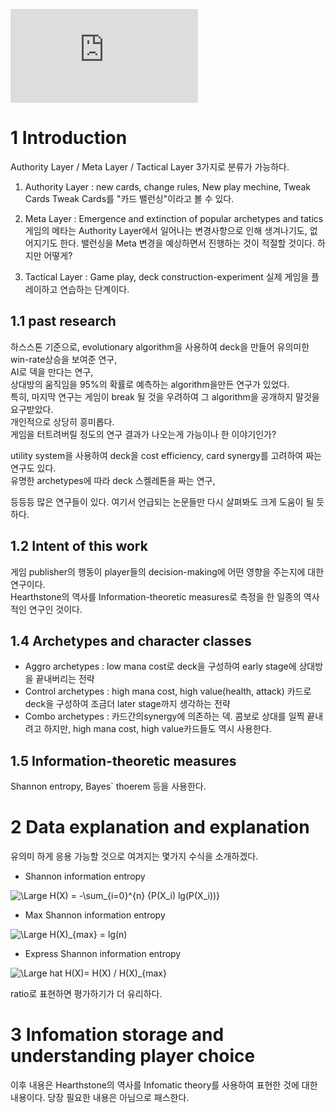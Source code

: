 ![equation](http://www.sciweavers.org/tex2img.php?eq=1%2Bsin%28mc%5E2%29&bc=White&fc=Black&im=jpg&fs=12&ff=arev&edit=)

# 1 Introduction
Authority Layer / Meta Layer / Tactical Layer 3가지로 분류가 가능하다.
1. Authority Layer : new cards, change rules, New play mechine, Tweak Cards
   Tweak Cards를 "카드 밸런싱"이라고 볼 수 있다.

2. Meta Layer : Emergence and extinction of popular archetypes and tatics
   게임의 메타는 Authority Layer에서 일어나는 변경사항으로 인해 생겨나기도, 없어지기도 한다.
   밸런싱을  Meta 변경을 예상하면서 진행하는 것이 적절할 것이다. 하지만 어떻게?

3. Tactical Layer : Game play, deck construction-experiment
   실제 게임을 플레이하고 연습하는 단계이다.

## 1.1 past research
하스스톤 기준으로, evolutionary algorithm을 사용하여 deck을 만들어 유의미한 win-rate상승을 보여준 연구,  
AI로 덱을 만다는 연구,  
상대방의 움직임을 95%의 확률로 예측하는 algorithm을만든 연구가 있었다.  
특히, 마지막 연구는 게임이 break 될 것을 우려하여 그 algorithm을 공개하지 말것을 요구받았다.  
개인적으로 상당히 흥미롭다.   
게임을 터트려버릴 정도의 연구 결과가 나오는게 가능이나 한 이야기인가?  

utility system을 사용하여 deck을 cost efficiency, card synergy를 고려하여 짜는 연구도 있다.  
유명한 archetypes에 따라 deck 스켈레톤을 짜는 연구,  

등등등 많은 연구들이 있다. 여기서 언급되는 논문들만 다시 살펴봐도 크게 도움이 될 듯하다.

## 1.2 Intent of this work
게임 publisher의 행동이 player들의 decision-making에 어떤 영향을 주는지에 대한 연구이다.  
Hearthstone의 역사를 Information-theoretic measures로 측정을 한 일종의 역사적인 연구인 것이다.  

## 1.4 Archetypes and character classes
* Aggro archetypes : low mana cost로 deck을 구성하여 early stage에 상대방을 끝내버리는 전략
* Control archetypes : high mana cost, high value(health, attack) 카드로 deck을 구성하여 조금더 later stage까지 생각하는 전략
* Combo archetypes : 카드간의synergy에 의존하는 덱. 콤보로 상대를 일찍 끝내려고 하지만, high mana cost, high value카드들도 역시 사용한다. 

## 1.5 Information-theoretic measures
Shannon entropy, Bayes\` thoerem 등을 사용한다.

# 2 Data explanation and explanation
유의미 하게 응용 가능할 것으로 여겨지는 몇가지 수식을 소개하겠다.

* Shannon information entropy  
<img src="https://latex.codecogs.com/svg.latex?\Large&space; H(X) = -\sum_{i=0}^{n} {P(X_i) lg(P(X_i))}" title="\Large H(X) = -\sum_{i=0}^{n} {P(X_i) lg(P(X_i))}" />

* Max Shannon information entropy  
<img src="https://latex.codecogs.com/svg.latex?\Large&space; H(X)_{max} = lg(P(X))" title="\Large H(X)_{max} = lg(n)" />

* Express Shannon information entropy  
<img src="https://latex.codecogs.com/svg.latex?\Large&space; \hat H(X)= H(X) / H(X)_{max} " title="\Large hat H(X)= H(X) / H(X)_{max} " />  

ratio로 표현하면 평가하기가 더 유리하다.

# 3 Infomation storage and understanding player choice
이후 내용은 Hearthstone의 역사를 Infomatic theory를 사용하여 표현한 것에 대한 내용이다.
당장 필요한 내용은 아님으로 패스한다.
